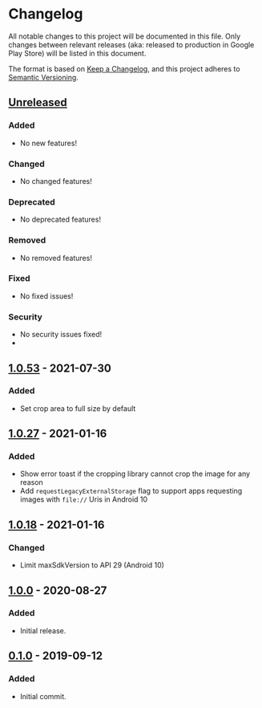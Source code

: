 # Changelog
All notable changes to this project will be documented in this file.
Only changes between relevant releases (aka: released to production in Google Play Store) will be listed in this document.

The format is based on [Keep a Changelog](https://keepachangelog.com/en/1.0.0/),
and this project adheres to [Semantic Versioning](https://semver.org/spec/v2.0.0.html).

## [Unreleased]
### Added
- No new features!
### Changed
- No changed features!
### Deprecated
- No deprecated features!
### Removed
- No removed features!
### Fixed
- No fixed issues!
### Security
- No security issues fixed!
- 
## [1.0.53] - 2021-07-30
### Added
- Set crop area to full size by default

## [1.0.27] - 2021-01-16
### Added
- Show error toast if the cropping library cannot crop the image for any reason
- Add `requestLegacyExternalStorage` flag to support apps requesting images with `file://` Uris in Android 10

## [1.0.18] - 2021-01-16
### Changed
- Limit maxSdkVersion to API 29 (Android 10)

## [1.0.0] - 2020-08-27
### Added
- Initial release.

## [0.1.0] - 2019-09-12
### Added
- Initial commit.

[Unreleased]: https://github.com/adriangl/pict2cam/compare/1.0.53...HEAD
[1.0.53]: https://github.com/adriangl/pict2cam/compare/1.0.27...1.0.53
[1.0.27]: https://github.com/adriangl/pict2cam/compare/1.0.18...1.0.27
[1.0.18]: https://github.com/adriangl/pict2cam/compare/1.0.0...1.0.18
[1.0.0]: https://github.com/adriangl/pict2cam/compare/0.1.0...1.0.0
[0.1.0]: https://github.com/adriangl/pict2cam/releases/tag/0.1.0
